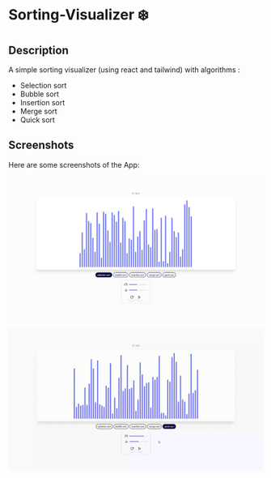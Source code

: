 # Sorting-Visualizer ❄️

## Description

A simple sorting visualizer (using react and tailwind) with algorithms :

- Selection sort
- Bubble sort
- Insertion sort
- Merge sort
- Quick sort

## Screenshots

Here are some screenshots of the App:

![Image 1](./screenshots/1.JPG)

![Image 1](/screenshots/2.gif)
